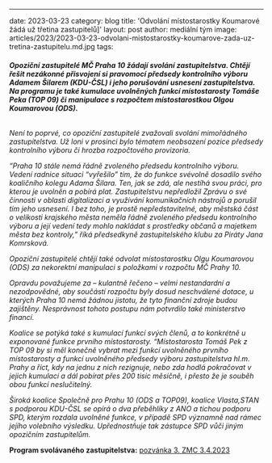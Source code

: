 ---
date: 2023-03-23
category: blog
title: 'Odvolání místostarostky Koumarové žádá už třetina zastupitelů]'
layout: post
author: mediální tým
image: articles/2023/2023-03-23-odvolani-mistostarostky-koumarove-zada-uz-tretina-zastupitelu.md.jpg
tags:


###### **_Opoziční zastupitelé MČ Praha 10 žádají svolání zastupitelstva. Chtějí řešit nezákonné přisvojení si pravomocí předsedy kontrolního výboru Adamem Šilarem (KDU-ČSL) i jeho porušování usnesení zastupitelstva. Na programu je také kumulace uvolněných funkcí místostarosty Tomáše Peka (TOP 09) či manipulace s rozpočtem místostarostkou Olgou Koumarovou (ODS)._**

_Není to poprvé, co opoziční zastupitelé zvažovali svolání mimořádného zastupitelstva. Už loni v prosinci bylo tématem neobsazení pozice předsedy kontrolního výboru či hrozba rozpočtového provizoria._

_“Praha 10 stále nemá řádně zvoleného předsedu kontrolního výboru. Vedení radnice situaci “vyřešilo” tím, že do funkce svévolně dosadilo svého koaličního kolegu Adama Šilara. Ten, jak se zdá, ale nestíhá svou práci, pro kterou je uvolněn a pobírá plat. Zastupitelstvu nepředložil Zprávu o své činnosti v oblasti_ _digitalizaci a využívání komunikačních nástrojů a porušil tím jeho usnesení. I bez toho, je prostě nepředstavitelné, aby městská část o velikosti krajského města neměla řádně zvoleného předsedu kontrolního výboru a její vedení tedy mohlo nakládat s prostředky občanů a majetkem města bez kontroly,” říká předsedkyně zastupitelského klubu za Piráty Jana Komrsková._

_Opoziční zastupitelé chtějí také odvolat místostarostku Olgu Koumarovou (ODS) za nekorektní manipulaci s položkami v rozpočtu MČ Prahy 10._

_Opravdu považujeme za – kulantně řečeno – velmi nestandardní a nezodpovědné, aby součástí rozpočtu byly dosud neschválené dotace, u kterých Praha 10 nemá žádnou jistotu, že tyto finanční zdroje budou zajištěny. Nesprávnost tohoto postupu nám potvrdilo také ministerstvo financí._

_Koalice se potýká také s kumulací funkcí svých členů, a to konkrétně u exponované funkce prvního místostarosty. “Místostarosta Tomáš Pek z TOP 09 by si měl konečně vybrat mezi funkcí uvolněného prvního místostarosty a funkcí uvolněného předsedy výboru zastupitelstva hl.m. Prahy a říct, kdy na jednu z nich rezignuje, nebo zda hodlá pokračovat v jejich kumulaci a dál pobírat přes 200 tisíc měsíčně, i přesto že je souběh obou funkcí neslučitelný._

_Široká koalice Společně pro Prahu 10 (ODS a TOP09), koalice Vlasta,STAN s podporou KDU-ČSL se opírá o dva přeběhlíky z ANO a tichou podporu SPD, kterým rozdala uvolněné funkce, v případě SPD významně nad rámec jejího volebního výsledku. Upřednostňuje tak zástupce SPD vůči jiným opozičním zastupitelům._

**Program svolávaného zastupitelstva:** [pozvánka 3. ZMC 3.4.2023](https://pirati10.cz/wp-content/uploads/2023/03/pozv%C3%A1nka-3.-ZMC-3.4.2023.pdf)
